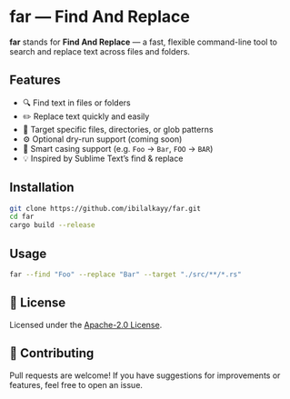 # far — Find And Replace

**far** stands for **Find And Replace** — a fast, flexible command-line tool to search and replace text across files and folders.

## Features

- 🔍 Find text in files or folders
- ✏️ Replace text quickly and easily
- 🎯 Target specific files, directories, or glob patterns
- ⚙️ Optional dry-run support (coming soon)
- 🧠 Smart casing support (e.g. `Foo` → `Bar`, `FOO` → `BAR`)
- 💡 Inspired by Sublime Text’s find & replace

## Installation

```bash
git clone https://github.com/ibilalkayy/far.git
cd far
cargo build --release
````

## Usage

```bash
far --find "Foo" --replace "Bar" --target "./src/**/*.rs"
```

## 📄 License

Licensed under the [Apache-2.0 License](LICENSE).

## 🙌 Contributing

Pull requests are welcome! If you have suggestions for improvements or features, feel free to open an issue.
